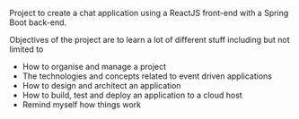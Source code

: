 Project to create a chat application using a ReactJS front-end with a Spring Boot back-end.

Objectives of the project are to learn a lot of different stuff including but not limited to
 - How to organise and manage a project
 - The technologies and concepts related to event driven applications
 - How to design and architect an application
 - How to build, test and deploy an application to a cloud host
 - Remind myself how things work